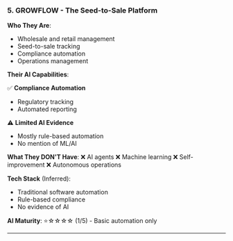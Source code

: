### 5. **GROWFLOW** - The Seed-to-Sale Platform

**Who They Are**:

- Wholesale and retail management
- Seed-to-sale tracking
- Compliance automation
- Operations management

**Their AI Capabilities**:

✅ **Compliance Automation**

- Regulatory tracking
- Automated reporting

⚠️ **Limited AI Evidence**

- Mostly rule-based automation
- No mention of ML/AI

**What They DON'T Have**:
❌ AI agents
❌ Machine learning
❌ Self-improvement
❌ Autonomous operations

**Tech Stack** (Inferred):

- Traditional software automation
- Rule-based compliance
- No evidence of AI

**AI Maturity**: ⭐☆☆☆☆ (1/5) - Basic automation only

---
